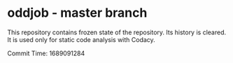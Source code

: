 # oddjob - master branch

This repository contains frozen state of the repository.
Its history is cleared. It is used only for static code
analysis with Codacy.

Commit Time: 1689091284